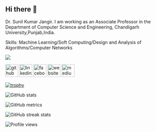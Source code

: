 ## Hi there 👋
Dr. Sunil Kumar Jangir. I am working as an Associate Professor in the Department of Computer Science and Engineering, Chandigarh University,Punjab,India.

Skills: Machine Learning/Soft Computing/Design and Analysis of Algorithms/Computer Networks

![](https://media-exp1.licdn.com/dms/image/C5616AQGi58gWhOFJfQ/profile-displaybackgroundimage-shrink_350_1400/0/1517791659498?e=1612396800&v=beta&t=5JEy8_kU4aO8cxPvJYYV9dpWJtAqCjPRJr8GtCOLpTI)

[<img src='https://cdn.jsdelivr.net/npm/simple-icons@3.0.1/icons/github.svg' alt='github' height='40'>](https://github.com/suniljangir)  [<img src='https://cdn.jsdelivr.net/npm/simple-icons@3.0.1/icons/linkedin.svg' alt='linkedin' height='40'>](https://www.linkedin.com/in/sunil-kumar-jangir-95552912/)  [<img src='https://cdn.jsdelivr.net/npm/simple-icons@3.0.1/icons/facebook.svg' alt='facebook' height='40'>](https://www.facebook.com/https://www.facebook.com/sunil.jangir07)  [<img src='https://cdn.jsdelivr.net/npm/simple-icons@3.0.1/icons/icloud.svg' alt='website' height='40'>](http://drsuniljangir.in/)  [<img src='https://cdn.jsdelivr.net/npm/simple-icons@3.0.1/icons/medium.svg' alt='medium' height='40'>](https://medium.com/@sunil.jangir07)  

[![trophy](https://github-profile-trophy.vercel.app/?username=suniljangir)](https://github.com/ryo-ma/github-profile-trophy)

![GitHub stats](https://github-readme-stats.vercel.app/api?username=suniljangir&show_icons=true&count_private=true)  

![GitHub metrics](https://metrics.lecoq.io/suniljangir)  

![GitHub streak stats](https://github-readme-streak-stats.herokuapp.com/?user=suniljangir)  

![Profile views](https://gpvc.arturio.dev/suniljangir)   
<!--
**suniljangir/suniljangir** is a ✨ _special_ ✨ repository because its `README.md` (this file) appears on your GitHub profile.

Here are some ideas to get you started:

- 🔭 I’m currently working on ...
- 🌱 I’m currently learning ...
- 👯 I’m looking to collaborate on ...
- 🤔 I’m looking for help with ...
- 💬 Ask me about ...
- 📫 How to reach me: ...
- 😄 Pronouns: ...
- ⚡ Fun fact: ...
-->
